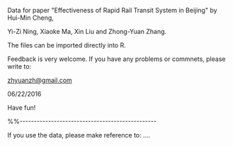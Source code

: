 Data for paper "Effectiveness of Rapid Rail Transit System in Beijing" by Hui-Min Cheng, 

Yi-Zi Ning, Xiaoke Ma, Xin Liu and Zhong-Yuan Zhang.

The files can be imported directly into R.

Feedback is very welcome. If you have any problems or
commnets, please write to:

zhyuanzh@gmail.com

06/22/2016

Have fun!

%%------------------------------------------------

If you use the data, please make reference to: ....

